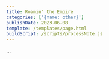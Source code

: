 ```yaml
---
title: Roamin' the Empire
categories: ['{name: other}']
publishDate: 2023-06-08
template: /templates/page.html
buildScript: /scripts/processNote.js
---
```


...
